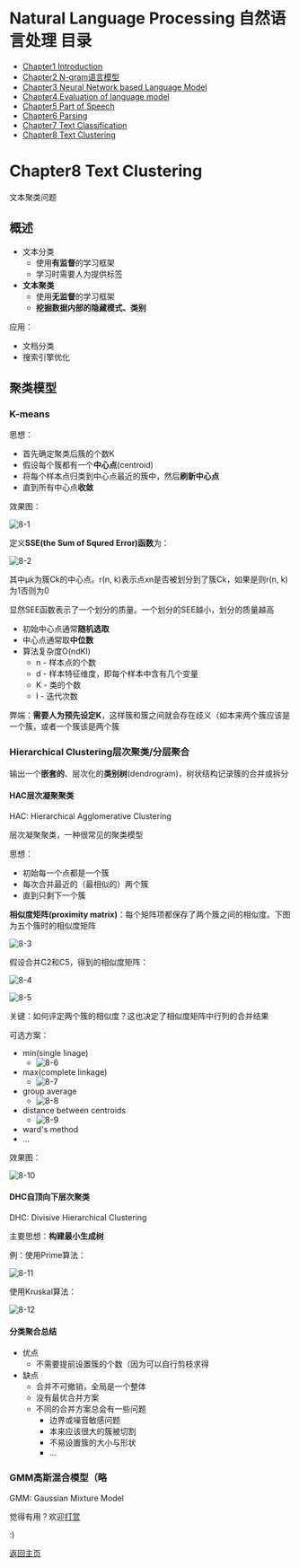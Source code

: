 # Natural Language Processing 自然语言处理 目录

- [Chapter1 Introduction](Chapter1.md)
- [Chapter2 N-gram语言模型](Chapter2.md)
- [Chapter3 Neural Network based Language Model](Chapter3.md)
- [Chapter4 Evaluation of language model](Chapter4.md)
- [Chapter5 Part of Speech](Chapter5.md)
- [Chapter6 Parsing](Chapter6.md)
- [Chapter7 Text Classification](Chapter7.md)
- [Chapter8 Text Clustering](Chapter8.md)


# Chapter8 Text Clustering

文本聚类问题

## 概述

- 文本分类
  - 使用**有监督**的学习框架
  - 学习时需要人为提供标签
- **文本聚类**
  - 使用**无监督**的学习框架
  - **挖掘数据内部的隐藏模式、类别**

应用：
- 文档分类
- 搜索引擎优化

## 聚类模型

### K-means

思想：
- 首先确定聚类后簇的个数K
- 假设每个簇都有一个**中心点**(centroid)
- 将每个样本点归类到中心点最近的簇中，然后**刷新中心点**
- 直到所有中心点**收敛**

效果图：

![8-1](img/8-1.png)

定义**SSE(the Sum of Squred Error)函数**为：

![8-2](img/8-2.png)

其中μk为簇Ck的中心点。r(n, k)表示点xn是否被划分到了簇Ck，如果是则r(n, k)为1否则为0

显然SEE函数表示了一个划分的质量。一个划分的SEE越小，划分的质量越高

- 初始中心点通常**随机选取**
- 中心点通常取**中位数**
- 算法复杂度O(ndKI)
  - n - 样本点的个数
  - d - 样本特征维度，即每个样本中含有几个变量
  - K - 类的个数
  - I - 迭代次数

弊端：**需要人为预先设定K**，这样簇和簇之间就会存在歧义（如本来两个簇应该是一个簇，或者一个簇该是两个簇

### Hierarchical Clustering层次聚类/分层聚合

输出一个**嵌套的**、层次化的**类别树**(dendrogram)，树状结构记录簇的合并或拆分

#### HAC层次凝聚聚类

HAC: Hierarchical Agglomerative Clustering

层次凝聚聚类，一种很常见的聚类模型

思想：
- 初始每一个点都是一个簇
- 每次合并最近的（最相似的）两个簇
- 直到只剩下一个簇

**相似度矩阵(proximity matrix)**：每个矩阵项都保存了两个簇之间的相似度。下图为五个簇时的相似度矩阵

![8-3](img/8-3.png)

假设合并C2和C5，得到的相似度矩阵：

![8-4](img/8-4.png)

![8-5](img/8-5.png)

关键：如何评定两个簇的相似度？这也决定了相似度矩阵中行列的合并结果

可选方案：
- min(single linage)
  - ![8-6](img/8-6.png)
- max(complete linkage)
  - ![8-7](img/8-7.png)
- group average
  - ![8-8](img/8-8.png)
- distance between centroids
  - ![8-9](img/8-9.png)
- ward's method
- ...

效果图：

![8-10](img/8-10.png)

#### DHC自顶向下层次聚类

DHC: Divisive Hierarchical Clustering

主要思想：**构建最小生成树**

例：使用Prime算法：

![8-11](img/8-11.png)

使用Kruskal算法：

![8-12](img/8-12.png)

#### 分类聚合总结

- 优点
  - 不需要提前设置簇的个数（因为可以自行剪枝求得
- 缺点
  - 合并不可撤销，全局是一个整体
  - 没有最优合并方案
  - 不同的合并方案总会有一些问题
    - 边界或噪音敏感问题
    - 本来应该很大的簇被切割
    - 不易设置簇的大小与形状
    - ...

### GMM高斯混合模型（略

GMM: Gaussian Mixture Model

觉得有用？欢迎[打赏](../../../donate.md)

:)

[返回主页](../../../index.md)